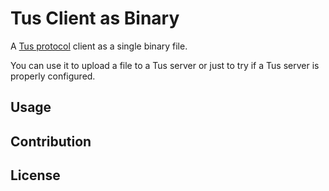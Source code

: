 # Tus Client as Binary

A [Tus protocol](https://tus.io/) client as a single binary file. 

You can use it to upload a file to a Tus server or just to try if a Tus server is properly configured.


## Usage





## Contribution


## License


